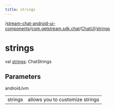```yaml
---
title: strings
---
```

/[stream-chat-android-ui-components](../../index.md)/[com.getstream.sdk.chat](../index.md)/[ChatUI](index.md)/[strings](strings.md)  
  
  
  
# strings  
val [strings](strings.md): ChatStrings  
  
## Parameters  
  
androidJvm  
  
| | |
|---|---|
| <a name="com.getstream.sdk.chat/ChatUI/strings/#/PointingToDeclaration/"></a>strings| <a name="com.getstream.sdk.chat/ChatUI/strings/#/PointingToDeclaration/"></a>allows you to customize strings|
  

